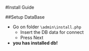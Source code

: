 #Install Guide

##Setup DataBase
* Go on folder `\admin\install.php`
	* Insert the DB data for connect
	* Press Next
* **you has installed db!**